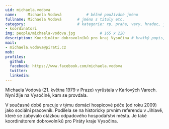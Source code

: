 ```yaml
---
uid: michaela.vodova
name:     Michaela Vodová      		# běžně používáné jméno
fullname: Michaela Vodová  		# jméno s tituly etc.
category:                 		# kategorie: rp, praha, vary, hradec, jmk, senat
- koordinatori
img: people/michaela-vodova.jpg           # 165 x 220
description: Koordinátor dobrovolníků pro kraj Vysočina # kratký popis, max 160 znaků
mail:
- michaela.vodova@pirati.cz
mob: 
profiles:
  github:
  facebook: https://www.facebook.com/michaela.vodova
  twitter:
  linkedin:
---
```


Michaela Vodová (21. května 1979 v Praze) vyrůstala v Karlových Varech. Nyní žije na Vysočině, kam se provdala.

V současné době pracuje v týmu domácí hospicové péče (od roku 2009) jako sociální pracovník. Podílela se na historicky prvním referendu v Jihlavě, které se zabývalo otázkou odpadového hospodářství města. Je také koordinátorem dobrovolníků pro Piráty kraje Vysočina.

